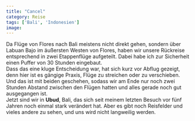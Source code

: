 ```yaml
---
title: "Cancel"
category: Reise
tags: ['Bali', 'Indonesien']
image: 
---
```


Da Flüge von Flores nach Bali meistens nicht direkt gehen, sondern über Labuan Bajo im äußersten Westen von Flores, haben wir unsere Rückreise entsprechend in zwei Etappenflüge aufgeteilt. Dabei habe ich zur Sicherheit einen Puffer von 30 Stunden eingebaut.  
Dass das eine kluge Entscheidung war, hat sich kurz vor Abflug gezeigt, denn hier ist es gängige Praxis, Flüge zu streichen oder zu verschieben. Und das ist mit beiden geschehen, sodass wir am Ende nur noch zwei Stunden Abstand zwischen den Flügen hatten und alles gerade noch gut ausgegangen ist.  
Jetzt sind wir in **Ubud**, Bali, das sich seit meinem letzten Besuch vor fünf Jahren noch einmal stark verändert hat. Aber es gibt noch Reisfelder und vieles andere zu sehen, und uns wird nicht langweilig werden.